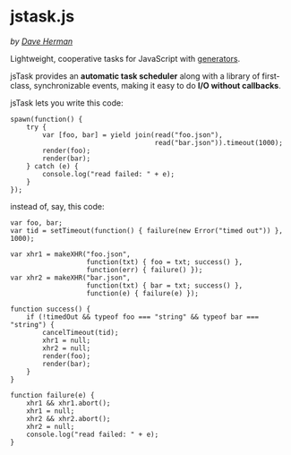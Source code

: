 # jstask.js

*by [Dave Herman](http://blog.mozilla.com/dherman)*

Lightweight, cooperative tasks for JavaScript with [generators](https://developer.mozilla.org/en/New_in_JavaScript_1.7).

jsTask provides an **automatic task scheduler** along with a library of first-class, synchronizable
events, making it easy to do **I/O without callbacks**.

jsTask lets you write this code:

    spawn(function() {
        try {
            var [foo, bar] = yield join(read("foo.json"),
                                        read("bar.json")).timeout(1000);
            render(foo);
            render(bar);
        } catch (e) {
            console.log("read failed: " + e);
        }
    });

instead of, say, this code:

    var foo, bar;
    var tid = setTimeout(function() { failure(new Error("timed out")) }, 1000);
    
    var xhr1 = makeXHR("foo.json",
                       function(txt) { foo = txt; success() },
                       function(err) { failure() });
    var xhr2 = makeXHR("bar.json",
                       function(txt) { bar = txt; success() },
                       function(e) { failure(e) });
    
    function success() {
        if (!timedOut && typeof foo === "string" && typeof bar === "string") {
            cancelTimeout(tid);
            xhr1 = null;
            xhr2 = null;
            render(foo);
            render(bar);
        }
    }
    
    function failure(e) {
        xhr1 && xhr1.abort();
        xhr1 = null;
        xhr2 && xhr2.abort();
        xhr2 = null;
        console.log("read failed: " + e);
    }
